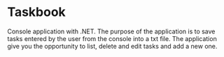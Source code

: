 # Taskbook

Console application with .NET.
The purpose of the application is to save tasks entered by the user from the console into a txt file.
The application give you the opportunity to list, delete and edit tasks and add a new one.
